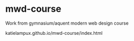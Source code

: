 # mwd-course
Work from gymnasium/aquent modern web design course

katielampux.github.io/mwd-course/index.html
